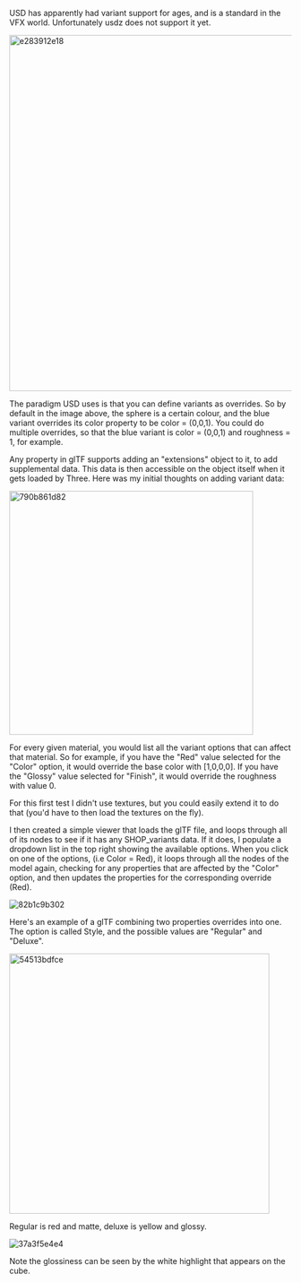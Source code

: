 USD has apparently had variant support for ages, and is a standard in the VFX world. Unfortunately usdz does not support it yet.

<img width="635" alt="e283912e18" src="https://user-images.githubusercontent.com/190692/53742842-92fb3100-3e67-11e9-9c55-c5173bd7d836.png">


The paradigm USD uses is that you can define variants as overrides. So by default in the image above, the sphere is a certain colour, and the blue variant overrides its color property to be color = (0,0,1). You could do multiple overrides, so that the blue variant is color = (0,0,1) and roughness = 1, for example.

Any property in glTF supports adding an "extensions" object to it, to add supplemental data. This data is then accessible on the object itself when it gets loaded by Three.
Here was my initial thoughts on adding variant data:

<img width="435" alt="790b861d82" src="https://user-images.githubusercontent.com/190692/53742897-aad2b500-3e67-11e9-88b8-4955392bf621.png">

For every given material, you would list all the variant options that can affect that material. So for example, if you have the "Red" value selected for the "Color" option, it would override the base color with [1,0,0,0]. If you have the "Glossy" value selected for "Finish", it would override the roughness with value 0.

For this first test I didn't use textures, but you could easily extend it to do that (you'd have to then load the textures on the fly).

I then created a simple viewer that loads the glTF file, and loops through all of its nodes to see if it has any SHOP_variants data. If it does, I populate a dropdown list in the top right showing the available options. When you click on one of the options, (i.e Color = Red), it loops through all the nodes of the model again, checking for any properties that are affected by the "Color" option, and then updates the properties for the corresponding override (Red).

![82b1c9b302](https://user-images.githubusercontent.com/190692/53742939-bde58500-3e67-11e9-9e79-98285049981e.gif)

Here's an example of a glTF combining two properties overrides into one. The option is called Style, and the possible values are "Regular" and "Deluxe".

<img width="464" alt="54513bdfce" src="https://user-images.githubusercontent.com/190692/53742955-c8078380-3e67-11e9-94a0-614bab135e4a.png">

Regular is red and matte, deluxe is yellow and glossy.

![37a3f5e4e4](https://user-images.githubusercontent.com/190692/53743015-e5d4e880-3e67-11e9-8841-76f434d718fe.gif)

Note the glossiness can be seen by the white highlight that appears on the cube.
